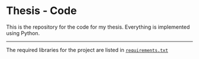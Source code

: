 # Thesis - Code

This is the repository for the code for my thesis.
Everything is implemented using Python.

--------------------------------------------------------------------------------

The required libraries for the project are listed in [`requirements.txt`](/requirements.txt)
